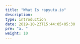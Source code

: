 ```yaml
---
title: "What Is rapyuta.io"
description:
type: introduction
date: 2019-10-23T15:44:05+05:30
pre: "a. "
weight: 10
---
```

